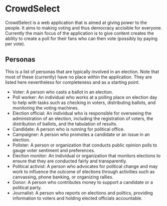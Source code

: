 # CrowdSelect

CrowdSelect is a web application that is aimed at giving power to the people.
It aims to making voting and thus democracy accisible for everyone.
Currently the main focus of the application is to give content creates the ability to create a poll for their fans who can then vote (possibly by paying per vote).

## Personas
This is a list of personas that are typically involved in an election.
Note that most of these (currently) have no place within the application.
They are listed here nevertheless for completeness and as a starting point.

- Voter: A person who casts a ballot in an election.
- Poll worker: An individual who works at a polling place on election day to help with tasks such as checking in voters, distributing ballots, and monitoring the voting machines.
- Election official: An individual who is responsible for overseeing the administration of an election, including the registration of voters, the distribution of ballots, and the tabulation of results.
- Candidate: A person who is running for political office.
- Campaigner: A person who promotes a candidate or an issue in an election.
- Pollster: A person or organization that conducts public opinion polls to gauge voter sentiment and preferences.
- Election monitor: An individual or organization that monitors elections to ensure that they are conducted fairly and transparently.
- Political activist: A person who advocates for political change and may work to influence the outcome of elections through activities such as canvassing, phone banking, or organizing rallies.
- Donor: A person who contributes money to support a candidate or a political party.
- Journalist: A person who reports on elections and politics, providing information to voters and holding elected officials accountable.